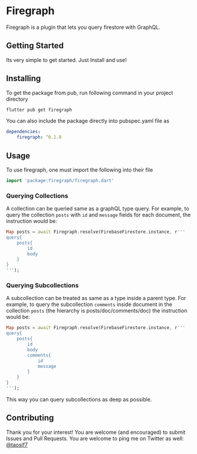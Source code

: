 # Firegraph

Firegraph is a plugin that lets you query firestore with GraphQL.

## Getting Started

Its very simple to get started. Just Install and use!

## Installing

To get the package from pub, run following command in your project directory

```bash
flutter pub get firegraph 
```

You can also include the package directly into pubspec.yaml file as

```yaml
dependencies:
    firegraph: ^0.1.0
```

## Usage

To use firegraph, one must import the following into their file

```dart
import 'package:firegraph/firegraph.dart'
```

### Querying Collections

A collection can be queried same as a graphQL type query. For example, to query the collection `posts` with `id` and `message` fields for each document, the instruction would be:

```dart
Map posts = await Firegraph.resolve(FirebaseFirestore.instance, r'''
query{
    posts{
        id
        body
    }
}
''');
```

### Querying Subcollections

A subcollection can be treated as same as a type inside a parent type. For example, to query the subcollection `comments` inside document in the collection `posts` (the hierarchy is posts/doc/comments/doc) the instruction would be:

```dart
Map posts = await Firegraph.resolve(FirebaseFirestore.instance, r'''
query{
    posts{
        id
        body
        comments{
            id
            message
        }
    }
}
''');
```

This way you can query subcollections as deep as possible.

## Contributing

Thank you for your interest! You are welcome (and encouraged) to submit Issues and Pull Requests. You are welcome to ping me on Twitter as well: [@taosif7](https://twitter.com/taosif7)

